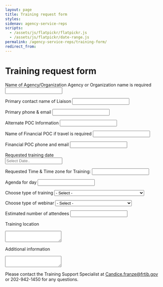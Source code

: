 ```yaml
---
layout: page
title: Training request form
styles:
sidenav: agency-service-reps
scripts:
  - /assets/js/flatpickr/flatpickr.js
  - /assets/js/flatpickr/date-range.js
permalink: /agency-service-reps/training-form/
redirect_from:
---
```


# Training request form

<form>

  <div class="usa-input-error">
    <label class="usa-input-error-label" for="agency-organization-name">Name of Agency/Organization</label>
    <span class="usa-input-error-message" id="agency-organization-name-error-message" role="alert">Agency or Organization name is required</span>
    <input
      id="agency-organization-name"
      name="agency-organization-name"
      type="text"
      aria-describedby="agency-organization-name-error-message"
      />
  </div>

  <label for="primary-contact-name">Primary contact name of Liaison</label>
  <input id="primary-contact-name" name="input-type-text" type="text" />

  <label for="primary-phone-email">Primary phone & email</label>
  <input id="primary-phone-email" name="input-type-text" type="text" />

  <label for="primary-phone-email">Alternate POC Information</label>
  <input id="primary-phone-email" name="input-type-text" type="text" />

  <label for="primary-phone-email">Name of Financial POC if travel is required</label>
  <input id="primary-phone-email" name="input-type-text" type="text" />
  <!--  Explain this -->

  <label for="primary-phone-email">Financial POC phone and email</label>
  <input id="primary-phone-email" name="input-type-text" type="text" />

  <label>
    <div>Requested training date</div>
    <!-- <input id="fundDates" placeholder="Start and end dates..." class="date-range" /> -->
    <input class="flatpickr flatpickr-input active" type="text" placeholder="Select Date.." readonly="readonly">
  </label>

  <label for="primary-phone-email">Requested Time & Time zone for Training:</label>
  <input id="primary-phone-email" name="input-type-text" type="text" />

  <label for="primary-phone-email">Agenda for day</label>
  <input id="primary-phone-email" name="input-type-text" type="text" />

  <label for="training-type">Choose type of training</label>
  <select name="training-type" id="training-type">
    <option value>- Select -</option>
    <option value="tsp-a-to-z">TSP A to Z (4 hours)</option>
    <option value="tsp-early-to-mid-career">TSP Early to Mid Career (2.5 hours)</option>
    <option value="tsp-pre-separation">TSP Pre Seperation (2.5 hours)</option>
    <option value="accumulation-to-distribution">From Accumulation to Distribution (2.5 hours)</option>
  </select>

  <label for="webinar-type">Choose type of webinar</label>
  <select name="webinar-type" id="webinar-type">
    <option value>- Select -</option>
    <option value="intro-to-tsp>Intro to TSP (1 hour)</option>
    <option value="tsp-contributions">TSP contributions (1 hour)</option>
    <option value="tsp-investment-funds">TSP investment funds (1 hour)</option>
    <option value="tsp-loans">TSP loans (1 hour)</option>
    <option value="tsp-in-service-withdrawals">TSP in-service withdrawals (1 hour)</option>
    <option value="tsp-post-service-withdrawals">TSP post-service withdrawals (1 hour)</option>
    <option value="tsp-death-benefits">TSP death benefits (1 hour)</option>
  </select>

  <label for="primary-phone-email">Estimated number of attendees</label>
  <input id="primary-phone-email" name="input-type-text" type="text" />

  <label for="input-training-location">Training location</label>
  <textarea id="input-training-location" name="input-training-location"></textarea>

  <label for="additional-information">Additional information</label>
  <textarea id="additional-information" name="additional-information"></textarea>

</form>

Please contact the Training Support Specialist at Candice.franze@frtib.gov or 202-942-1450 for any questions.

<!-- CONTENT END -->
